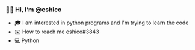 ### 👋🏻 Hi, I’m @eshico
* 🎓 I am interested in python programs and I'm trying to learn the code
* ✉️ How to reach me eshico#3843
* 💻 Python

